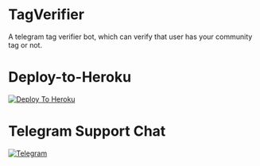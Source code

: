 # TagVerifier
A telegram tag verifier bot, which can verify that user has your community tag or not.

# Deploy-to-Heroku 
[![Deploy To Heroku](https://www.herokucdn.com/deploy/button.svg)](https://heroku.com/deploy?template=https://github.DGABHI/TagVerifier)


# Telegram Support Chat
[![Telegram](https://img.shields.io/badge/telegram-1b77FF.svg?style=for-the-badge&logo=telegram)](https://t.me/Dark_botz_support)
